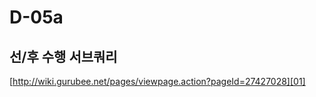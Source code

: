 # D-05a

## 선/후 수행 서브쿼리
[http://wiki.gurubee.net/pages/viewpage.action?pageId=27427028][01]


[01]: http://wiki.gurubee.net/pages/viewpage.action?pageId=27427028

